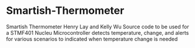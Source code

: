 # Smartish-Thermometer
Smartish Thermometer
Henry Lay and Kelly Wu
Source code to be used for a STMF401 Nucleu Microcontroller
detects temperature, change, and alerts for various scenarios to indicated when temperature change is needed
